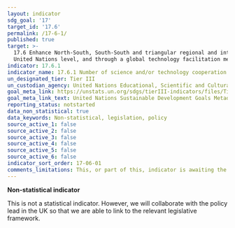 ```yaml
---
layout: indicator
sdg_goal: '17'
target_id: '17.6'
permalink: /17-6-1/
published: true
target: >-
  17.6 Enhance North-South, South-South and triangular regional and international cooperation on and access to science, technology and innovation and enhance knowledge-sharing on mutually agreed terms, including through improved coordination among existing mechanisms, in particular at the
  United Nations level, and through a global technology facilitation mechanism
indicator: 17.6.1
indicator_name: 17.6.1 Number of science and/or technology cooperation agreements and programmes between countries, by type of cooperation
un_designated_tier: Tier III
un_custodian_agency: United Nations Educational, Scientific and Cultural Organization - Institute for Statistics (UNESCO-UIS)
goal_meta_link: https://unstats.un.org/sdgs/tierIII-indicators/files/Tier3-17-06-01.pdf
goal_meta_link_text: United Nations Sustainable Development Goals Metadata (PDF 4.0 MB)
reporting_status: notstarted
data_non_statistical: true
data_keywords: Non-statistical, legislation, policy
source_active_1: false
source_active_2: false
source_active_3: false
source_active_4: false
source_active_5: false
source_active_6: false
indicator_sort_order: 17-06-01
comments_limitations: This, or part of this, indicator is awaiting the development of internationally established methodology and standards (classified by the UN as tier 3). Data follows the UN specification for this indicator. 
---
```

**Non-statistical indicator**               

This is not a statistical indicator. However, we will collaborate with the policy lead in the UK so that we are able to link to the relevant legislative framework.
<br><br>